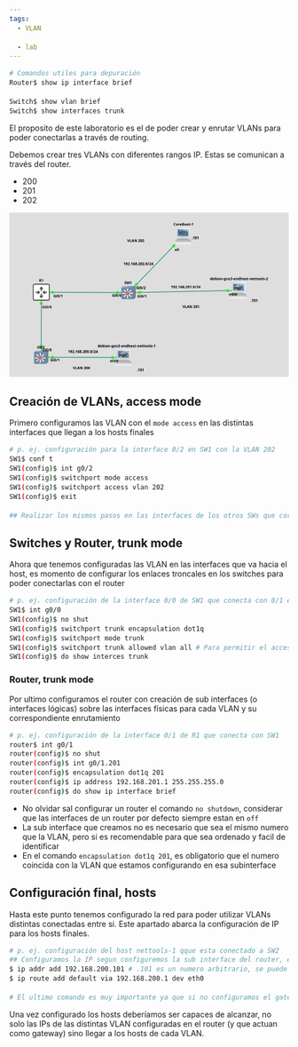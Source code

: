 ```yaml
---
tags:
  - VLAN
  
  - lab
---
```




``` bash
# Comandos utiles para depuración
Router$ show ip interface brief

Switch$ show vlan brief 
Switch$ show interfaces trunk

```


El proposito de este laboratorio es el de poder crear y enrutar VLANs para poder conectarlas a través de routing.

Debemos crear tres VLANs con diferentes rangos IP. Estas se comunican a través del router.
- 200
- 201
- 202

![](_anexos_/Screenshot%20from%202024-01-11%2003-16-12.png)


## Creación de VLANs, access mode
Primero configuramos las VLAN con el `mode access` en las distintas interfaces que llegan a los hosts finales

``` bash
# p. ej. configuración para la interface 0/2 en SW1 con la VLAN 202
SW1$ conf t
SW1(config)$ int g0/2
SW1(config)$ switchport mode access 
SW1(config)$ switchport access vlan 202
SW1(config)$ exit

## Realizar los mismos pasos en las interfaces de los otros SWs que correspondan 
```

## Switches y Router, trunk mode
Ahora que tenemos configuradas las VLAN en las interfaces que va hacia el host, es momento de configurar los enlaces troncales en los switches para poder conectarlas con el router

``` bash
# p. ej. configuración de la interface 0/0 de SW1 que conecta con 0/1 en R1
SW1$ int g0/0
SW1(config)$ no shut
SW1(config)$ switchport trunk encapsulation dot1q
SW1(config)$ switchport mode trunk 
SW1(config)$ switchport trunk allowed vlan all # Para permitir el acceso o negar el trafico de VLANs 
SW1(config)$ do show interces trunk

```

### Router, trunk mode
Por ultimo configuramos el router con creación de sub interfaces (o interfaces lógicas) sobre las interfaces físicas para cada VLAN y su correspondiente enrutamiento

``` bash
# p. ej. configuración de la interface 0/1 de R1 que conecta con SW1
router$ int g0/1
router(config)$ no shut
router(config)$ int g0/1.201
router(config)$ encapsulation dot1q 201
router(config)$ ip address 192.168.201.1 255.255.255.0
router(config)$ do show ip interface brief
```

- No olvidar sal configurar un router el comando `no shutdown`, considerar que las interfaces de un router por defecto siempre estan en `off`
- La sub interface que creamos no es necesario que sea el mismo numero que la VLAN, pero si es recomendable para que sea ordenado y facil de identificar
- En el comando `encapsulation dot1q 201`, es obligatorio que el numero coincida con la VLAN que estamos configurando en esa subinterface 

## Configuración final, hosts 
Hasta este punto tenemos configurado la red para poder utilizar VLANs distintas conectadas entre si. Este apartado abarca la configuración de IP para los hosts finales. 
``` bash
# p. ej. configuración del host nettools-1 qque esta conectado a SW2 
## Configuramos la IP segun configuremos la sub interface del router, en este caso usamos la red 192.168.200.0/24
$ ip addr add 192.168.200.101 # .101 es un numero arbitrario, se puede configurar cualquiera en realidad, excepto .1 que es el gateway del router por su puesto
$ ip route add default via 192.168.200.1 dev eth0

# El ultimo comando es muy importante ya que si no configuramos el gateway el host no va a poder encontrar las redes de las otras VLAN.
```

Una vez configurado los hosts deberíamos ser capaces de alcanzar, no solo las IPs de las distintas VLAN configuradas en el router (y que actuan como gateway) sino llegar a  los hosts de cada VLAN. 



